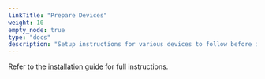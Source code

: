 ```yaml
---
linkTitle: "Prepare Devices"
weight: 10
empty_node: true
type: "docs"
description: "Setup instructions for various devices to follow before installing viam-server."
---
```


Refer to the [installation guide](../) for full instructions.

<!-- This page is only accessible by manually accessing the /installation/prepare link -->
